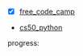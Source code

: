 - [x] [free_code_camp](https://www.youtube.com/watch?v=rfscVS0vtbw)
- [cs50_python](https://www.youtube.com/watch?v=nLRL_NcnK-4)

progress: 
